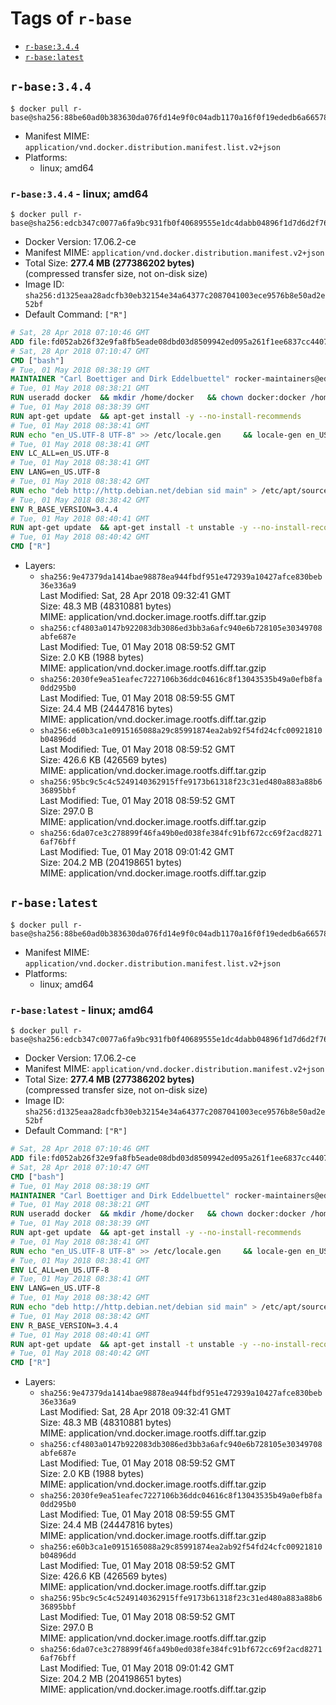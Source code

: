 <!-- THIS FILE IS GENERATED VIA './update-remote.sh' -->

# Tags of `r-base`

-	[`r-base:3.4.4`](#r-base344)
-	[`r-base:latest`](#r-baselatest)

## `r-base:3.4.4`

```console
$ docker pull r-base@sha256:88be60ad0b383630da076fd14e9f0c04adb1170a16f0f19ededb6a665783869c
```

-	Manifest MIME: `application/vnd.docker.distribution.manifest.list.v2+json`
-	Platforms:
	-	linux; amd64

### `r-base:3.4.4` - linux; amd64

```console
$ docker pull r-base@sha256:edcb347c0077a6fa9bc931fb0f40689555e1dc4dabb04896f1d7d6d2f765f379
```

-	Docker Version: 17.06.2-ce
-	Manifest MIME: `application/vnd.docker.distribution.manifest.v2+json`
-	Total Size: **277.4 MB (277386202 bytes)**  
	(compressed transfer size, not on-disk size)
-	Image ID: `sha256:d1325eaa28adcfb30eb32154e34a64377c2087041003ece9576b8e50ad2e52bf`
-	Default Command: `["R"]`

```dockerfile
# Sat, 28 Apr 2018 07:10:46 GMT
ADD file:fd052ab26f32e9fa8fb5eade08dbd03d8509942ed095a261f1ee6837cc440712 in / 
# Sat, 28 Apr 2018 07:10:47 GMT
CMD ["bash"]
# Tue, 01 May 2018 08:38:19 GMT
MAINTAINER "Carl Boettiger and Dirk Eddelbuettel" rocker-maintainers@eddelbuettel.com
# Tue, 01 May 2018 08:38:21 GMT
RUN useradd docker 	&& mkdir /home/docker 	&& chown docker:docker /home/docker 	&& addgroup docker staff
# Tue, 01 May 2018 08:38:39 GMT
RUN apt-get update 	&& apt-get install -y --no-install-recommends 		ed 		less 		locales 		vim-tiny 		wget 		ca-certificates 		fonts-texgyre 	&& rm -rf /var/lib/apt/lists/*
# Tue, 01 May 2018 08:38:41 GMT
RUN echo "en_US.UTF-8 UTF-8" >> /etc/locale.gen 	&& locale-gen en_US.utf8 	&& /usr/sbin/update-locale LANG=en_US.UTF-8
# Tue, 01 May 2018 08:38:41 GMT
ENV LC_ALL=en_US.UTF-8
# Tue, 01 May 2018 08:38:41 GMT
ENV LANG=en_US.UTF-8
# Tue, 01 May 2018 08:38:42 GMT
RUN echo "deb http://http.debian.net/debian sid main" > /etc/apt/sources.list.d/debian-unstable.list 	&& echo 'APT::Default-Release "testing";' > /etc/apt/apt.conf.d/default
# Tue, 01 May 2018 08:38:42 GMT
ENV R_BASE_VERSION=3.4.4
# Tue, 01 May 2018 08:40:41 GMT
RUN apt-get update 	&& apt-get install -t unstable -y --no-install-recommends 		littler                 r-cran-littler 		r-base=${R_BASE_VERSION}* 		r-base-dev=${R_BASE_VERSION}* 		r-recommended=${R_BASE_VERSION}*         && echo 'options(repos = c(CRAN = "https://cloud.r-project.org/"), download.file.method = "libcurl")' >> /etc/R/Rprofile.site         && echo 'source("/etc/R/Rprofile.site")' >> /etc/littler.r 	&& ln -s /usr/share/doc/littler/examples/install.r /usr/local/bin/install.r 	&& ln -s /usr/share/doc/littler/examples/install2.r /usr/local/bin/install2.r 	&& ln -s /usr/share/doc/littler/examples/installGithub.r /usr/local/bin/installGithub.r 	&& ln -s /usr/share/doc/littler/examples/testInstalled.r /usr/local/bin/testInstalled.r 	&& install.r docopt 	&& rm -rf /tmp/downloaded_packages/ /tmp/*.rds 	&& rm -rf /var/lib/apt/lists/*
# Tue, 01 May 2018 08:40:42 GMT
CMD ["R"]
```

-	Layers:
	-	`sha256:9e47379da1414bae98878ea944fbdf951e472939a10427afce830beb36e336a9`  
		Last Modified: Sat, 28 Apr 2018 09:32:41 GMT  
		Size: 48.3 MB (48310881 bytes)  
		MIME: application/vnd.docker.image.rootfs.diff.tar.gzip
	-	`sha256:cf4803a0147b922083db3086ed3bb3a6afc940e6b728105e30349708abfe687e`  
		Last Modified: Tue, 01 May 2018 08:59:52 GMT  
		Size: 2.0 KB (1988 bytes)  
		MIME: application/vnd.docker.image.rootfs.diff.tar.gzip
	-	`sha256:2030fe9ea51eafec7227106b36ddc04616c8f13043535b49a0efb8fa0dd295b0`  
		Last Modified: Tue, 01 May 2018 08:59:55 GMT  
		Size: 24.4 MB (24447816 bytes)  
		MIME: application/vnd.docker.image.rootfs.diff.tar.gzip
	-	`sha256:e60b3ca1e0915165088a29c85991874ea2ab92f54fd24cfc00921810b04896dd`  
		Last Modified: Tue, 01 May 2018 08:59:52 GMT  
		Size: 426.6 KB (426569 bytes)  
		MIME: application/vnd.docker.image.rootfs.diff.tar.gzip
	-	`sha256:95bc9c5c4c5249140362915ffe9173b61318f23c31ed480a883a88b636895bbf`  
		Last Modified: Tue, 01 May 2018 08:59:52 GMT  
		Size: 297.0 B  
		MIME: application/vnd.docker.image.rootfs.diff.tar.gzip
	-	`sha256:6da07ce3c278899f46fa49b0ed038fe384fc91bf672cc69f2acd82716af76bff`  
		Last Modified: Tue, 01 May 2018 09:01:42 GMT  
		Size: 204.2 MB (204198651 bytes)  
		MIME: application/vnd.docker.image.rootfs.diff.tar.gzip

## `r-base:latest`

```console
$ docker pull r-base@sha256:88be60ad0b383630da076fd14e9f0c04adb1170a16f0f19ededb6a665783869c
```

-	Manifest MIME: `application/vnd.docker.distribution.manifest.list.v2+json`
-	Platforms:
	-	linux; amd64

### `r-base:latest` - linux; amd64

```console
$ docker pull r-base@sha256:edcb347c0077a6fa9bc931fb0f40689555e1dc4dabb04896f1d7d6d2f765f379
```

-	Docker Version: 17.06.2-ce
-	Manifest MIME: `application/vnd.docker.distribution.manifest.v2+json`
-	Total Size: **277.4 MB (277386202 bytes)**  
	(compressed transfer size, not on-disk size)
-	Image ID: `sha256:d1325eaa28adcfb30eb32154e34a64377c2087041003ece9576b8e50ad2e52bf`
-	Default Command: `["R"]`

```dockerfile
# Sat, 28 Apr 2018 07:10:46 GMT
ADD file:fd052ab26f32e9fa8fb5eade08dbd03d8509942ed095a261f1ee6837cc440712 in / 
# Sat, 28 Apr 2018 07:10:47 GMT
CMD ["bash"]
# Tue, 01 May 2018 08:38:19 GMT
MAINTAINER "Carl Boettiger and Dirk Eddelbuettel" rocker-maintainers@eddelbuettel.com
# Tue, 01 May 2018 08:38:21 GMT
RUN useradd docker 	&& mkdir /home/docker 	&& chown docker:docker /home/docker 	&& addgroup docker staff
# Tue, 01 May 2018 08:38:39 GMT
RUN apt-get update 	&& apt-get install -y --no-install-recommends 		ed 		less 		locales 		vim-tiny 		wget 		ca-certificates 		fonts-texgyre 	&& rm -rf /var/lib/apt/lists/*
# Tue, 01 May 2018 08:38:41 GMT
RUN echo "en_US.UTF-8 UTF-8" >> /etc/locale.gen 	&& locale-gen en_US.utf8 	&& /usr/sbin/update-locale LANG=en_US.UTF-8
# Tue, 01 May 2018 08:38:41 GMT
ENV LC_ALL=en_US.UTF-8
# Tue, 01 May 2018 08:38:41 GMT
ENV LANG=en_US.UTF-8
# Tue, 01 May 2018 08:38:42 GMT
RUN echo "deb http://http.debian.net/debian sid main" > /etc/apt/sources.list.d/debian-unstable.list 	&& echo 'APT::Default-Release "testing";' > /etc/apt/apt.conf.d/default
# Tue, 01 May 2018 08:38:42 GMT
ENV R_BASE_VERSION=3.4.4
# Tue, 01 May 2018 08:40:41 GMT
RUN apt-get update 	&& apt-get install -t unstable -y --no-install-recommends 		littler                 r-cran-littler 		r-base=${R_BASE_VERSION}* 		r-base-dev=${R_BASE_VERSION}* 		r-recommended=${R_BASE_VERSION}*         && echo 'options(repos = c(CRAN = "https://cloud.r-project.org/"), download.file.method = "libcurl")' >> /etc/R/Rprofile.site         && echo 'source("/etc/R/Rprofile.site")' >> /etc/littler.r 	&& ln -s /usr/share/doc/littler/examples/install.r /usr/local/bin/install.r 	&& ln -s /usr/share/doc/littler/examples/install2.r /usr/local/bin/install2.r 	&& ln -s /usr/share/doc/littler/examples/installGithub.r /usr/local/bin/installGithub.r 	&& ln -s /usr/share/doc/littler/examples/testInstalled.r /usr/local/bin/testInstalled.r 	&& install.r docopt 	&& rm -rf /tmp/downloaded_packages/ /tmp/*.rds 	&& rm -rf /var/lib/apt/lists/*
# Tue, 01 May 2018 08:40:42 GMT
CMD ["R"]
```

-	Layers:
	-	`sha256:9e47379da1414bae98878ea944fbdf951e472939a10427afce830beb36e336a9`  
		Last Modified: Sat, 28 Apr 2018 09:32:41 GMT  
		Size: 48.3 MB (48310881 bytes)  
		MIME: application/vnd.docker.image.rootfs.diff.tar.gzip
	-	`sha256:cf4803a0147b922083db3086ed3bb3a6afc940e6b728105e30349708abfe687e`  
		Last Modified: Tue, 01 May 2018 08:59:52 GMT  
		Size: 2.0 KB (1988 bytes)  
		MIME: application/vnd.docker.image.rootfs.diff.tar.gzip
	-	`sha256:2030fe9ea51eafec7227106b36ddc04616c8f13043535b49a0efb8fa0dd295b0`  
		Last Modified: Tue, 01 May 2018 08:59:55 GMT  
		Size: 24.4 MB (24447816 bytes)  
		MIME: application/vnd.docker.image.rootfs.diff.tar.gzip
	-	`sha256:e60b3ca1e0915165088a29c85991874ea2ab92f54fd24cfc00921810b04896dd`  
		Last Modified: Tue, 01 May 2018 08:59:52 GMT  
		Size: 426.6 KB (426569 bytes)  
		MIME: application/vnd.docker.image.rootfs.diff.tar.gzip
	-	`sha256:95bc9c5c4c5249140362915ffe9173b61318f23c31ed480a883a88b636895bbf`  
		Last Modified: Tue, 01 May 2018 08:59:52 GMT  
		Size: 297.0 B  
		MIME: application/vnd.docker.image.rootfs.diff.tar.gzip
	-	`sha256:6da07ce3c278899f46fa49b0ed038fe384fc91bf672cc69f2acd82716af76bff`  
		Last Modified: Tue, 01 May 2018 09:01:42 GMT  
		Size: 204.2 MB (204198651 bytes)  
		MIME: application/vnd.docker.image.rootfs.diff.tar.gzip
